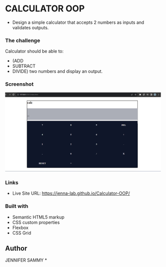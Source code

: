 # CALCULATOR OOP
- Design a simple calculator that accepts 2 numbers as inputs and validates outputs.


### The challenge

Calculator should be able to:
- (ADD
- SUBTRACT
- DIVIDE)
two numbers and display an output.

### Screenshot

![](./Iimages/Screenshot%202023-10-14%20161540.png)


### Links

- Live Site URL: https://jenna-lab.github.io/Calculator-OOP/

### Built with

- Semantic HTML5 markup
- CSS custom properties
- Flexbox
- CSS Grid

## Author
JENNIFER SAMMY
*
